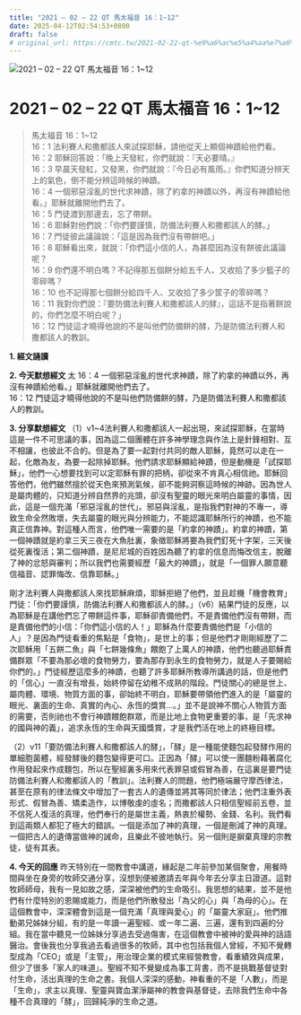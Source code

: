 ```yaml
---
title: "2021 – 02 – 22 QT 馬太福音 16：1~12"
date: 2025-04-12T02:54:53+0800
draft: false
# original_url: https://cmtc.tw/2021-02-22-qt-%e9%a6%ac%e5%a4%aa%e7%a6%8f%e9%9f%b3-16%ef%bc%9a112
---
```


![2021 – 02 – 22 QT 馬太福音 16：1\~12](/images/qt.jpg   "2021 – 02 – 22 QT 馬太福音 16：1\~12")

# 2021 – 02 – 22 QT 馬太福音 16：1\~12

> 馬太福音 16：1\~12  
> 16：1 法利賽人和撒都該人來試探耶穌，請他從天上顯個神蹟給他們看。  
> 16：2 耶穌回答說：「晚上天發紅，你們就說：『天必要晴。』  
> 16：3 早晨天發紅，又發黑，你們就說：『今日必有風雨。』你們知道分辨天上的氣色，倒不能分辨這時候的神蹟。  
> 16：4 一個邪惡淫亂的世代求神蹟，除了約拿的神蹟以外，再沒有神蹟給他看。」耶穌就離開他們去了。  
> 16：5 門徒渡到那邊去，忘了帶餅。  
> 16：6 耶穌對他們說：「你們要謹慎，防備法利賽人和撒都該人的酵。」  
> 16：7 門徒彼此議論說：「這是因為我們沒有帶餅吧。」  
> 16：8 耶穌看出來，就說：「你們這小信的人，為甚麼因為沒有餅彼此議論呢？  
> 16：9 你們還不明白嗎？不記得那五個餅分給五千人、又收拾了多少籃子的零碎嗎？  
> 16：10 也不記得那七個餅分給四千人、又收拾了多少筐子的零碎嗎？  
> 16：11 我對你們說：『要防備法利賽人和撒都該人的酵』，這話不是指著餅說的，你們怎麼不明白呢？」  
> 16：12 門徒這才曉得他說的不是叫他們防備餅的酵，乃是防備法利賽人和撒都該人的教訓。

**1. 經文誦讀**

**2.  今天默想經文**
太 16：4 一個邪惡淫亂的世代求神蹟，除了約拿的神蹟以外，再沒有神蹟給他看。」耶穌就離開他們去了。  
16：12 門徒這才曉得他說的不是叫他們防備餅的酵，乃是防備法利賽人和撒都該人的教訓。

**3. 分享默想經文**
（1）v1\~4法利賽人和撒都該人一起出現，來試探耶穌，在當時這是一件不可思議的事，因為這二個團體在許多神學理念與作法上是針鋒相對、互不相讓，也彼此不合的。但是為了要一起對付共同的敵人耶穌，竟然可以走在一起，化敵為友，為要一起除掉耶穌。他們請求耶穌顯給神蹟，但是動機是「試探耶穌」，他們一心想要找到可以定耶穌有罪的把柄，卻從來不肯真心相信祂。耶穌回答他們，他們雖然擅於從天色來預測氣候，卻不能夠洞察這時候的神跡。因為世人是屬肉體的，只知道分辨自然界的兆頭，卻沒有聖靈的眼光來明白屬靈的事情，因此，這是一個充滿「邪惡淫亂的世代」。邪惡與淫亂，是指我們對神的不專一，導致生命全然敗壞，失去屬靈的眼光與分辨能力，不能認識耶穌所行的神蹟，也不能真正信靠神。對這種人而言，他們唯一需要的是「約拿的神蹟」。約拿的神蹟，第一個神蹟就是約拿三天三夜在大魚肚裏，象徵耶穌將要為我們釘死十字架，三天後從死裏復活；第二個神蹟，是尼尼城的百姓因為聽了約拿的信息而悔改信主，脫離了神的忿怒與審判；所以我們也需要經歷「最大的神蹟」，就是「一個罪人願意聽信福音、認罪悔改、信靠耶穌。」

剛才法利賽人與撒都該人來找耶穌麻煩，耶穌拒絕了他們，並且趁機「機會教育」門徒：「你們要謹慎，防備法利賽人和撒都該人的酵。」（v6）結果門徒的反應，以為耶穌是在講他們忘了帶餅這件事，耶穌卻責備他們，不是責備他們沒有帶餅，而是責備他們的小信：「你們這小信的人！」耶穌為什麼要責備他們是「小信的人」？是因為門徒看重的焦點是「食物」，是世上的事；但是他們才剛剛經歷了二次耶穌用「五餅二魚」與「七餅幾條魚」餵飽了上萬人的神蹟，他們也聽過耶穌責備群眾「不要為那必壞的食物勞力，要為那存到永生的食物勞力，就是人子要賜給你們的。」門徒經歷這麼多的神蹟，也聽了許多耶穌所教導所講過的話，但是他們的「信心」一直沒有增長，始終停留在幼稚不成熟的階段。門徒關心的總是世上、屬肉體、環境、物質方面的事，卻始終不明白，耶穌要帶領他們進入的是「屬靈的眼光、裏面的生命、真實的內心、永恆的獎賞…。」並不是說神不關心人物質方面的需要，否則祂也不會行神蹟餵飽群眾，而是比地上食物更重要的事，是「先求神的國與神的義」，追求永恆的生命與天國獎賞，才是我們活在地上的終極目標。

（2）v11「要防備法利賽人和撒都該人的酵」，「酵」是一種能使麵包起發酵作用的單細胞菌體，經發酵後的麵包變得更可口。正因為「酵」可以使一團麵粉藉著腐化作用發起來作成麵包，所以在聖經裏多用來代表罪惡或假冒為善，在這裏是要門徒防備法利賽人和撒都該人的「教訓」。法利賽人的問題，他們極端嚴守摩西律法，甚至在原有的律法條文中增加了一套古人的遺傳並將其等同於律法；他們注重外表形式、假冒為善、矯柔造作，以博敬虔的虛名；而撒都該人只相信聖經前五卷，並不信死人復活的真理，他們奉行的是屬世主義，熱衷於權勢、金錢、名利。我們看到這兩類人都犯了極大的錯誤。一個是添加了神的真理，一個是刪減了神的真理。一個把古人的遺傳當做神的誡命，且樂此不彼地執行。另一個則是摒棄真理的宗教徒，徒有其表。

**4. 今天的回應**
昨天特別在一間教會中講道，緣起是二年前參加某個聚會，用餐時間與坐在身旁的牧師交通分享，沒想到便被邀請去年與今年去分享主日證道。這對牧師師母，我有一見如故之感，深深被他們的生命吸引。我思想的結果，並不是他們有什麼特別的恩賜或能力，而是他們所散發出「為父的心」與「為母的心」。在這個教會中，深深體會到這是一個充滿「真理與愛心」的「屬靈大家庭」。他們推動弟兄姊妹分組，有的是一年讀一遍聖經、或一年二遍、三遍，還有到四遍的分組。我在當中聽見一位姊妹分享過去受過傷害，在這個教會中被神的愛與神的話語醫治。會後我也分享我過去看過很多的牧師，其中也包括我個人曾經，不知不覺轉型成為「CEO」或是「主管」，用治理企業的模式來經營教會，看重績效與成果，但少了很多「家人的味道」。聖經不知不覺變成為事工背書，而不是挑戰基督徒對付生命，活出真理的生命之書。我個人深深的感動，神看重的不是「人數」，而是「生命」，求主以真理、聖靈與寶血潔淨屬神的教會與基督徒，去除我們生命中各種不合真理的「酵」，回歸純淨的生命之道。
